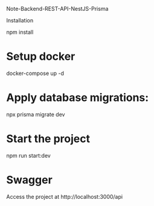 Note-Backend-REST-API-NestJS-Prisma


Installation

npm install 

# Setup docker

docker-compose up -d

# Apply database migrations: 

npx prisma migrate dev

# Start the project 

npm run start:dev

# Swagger
Access the project  at http://localhost:3000/api
